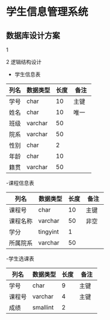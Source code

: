 # 学生信息管理系统
## 数据库设计方案
1

2 逻辑结构设计
- 学生信息表

| 列名 | 数据类型 | 长度 | 备注 |
|------|--------|------|------|
| 学号 | char    | 10  |主键  |  
| 姓名 | char    | 10  |唯一  |  
| 班级 | varchar | 50  |   |  
| 院系 | varchar | 50  |   |  
| 性别 | char    | 2   |   |  
| 年龄 | char    | 10  |   |  
| 籍贯 | varchar | 50  |   |

-课程信息表

| 列名 | 数据类型 | 长度 | 备注 |  
|------|--------|------|------|  
| 课程号 | char   | 10  |主键  |  
| 课程名称 | varchar | 50  |非空  |  
| 学分 | tingyint | 1  |   |  
| 所属院系 | varchar    | 50   |   |  

-学生选课表

| 列名 | 数据类型 | 长度 | 备注 |  
|------|--------|------|------|  
| 学号 | char   | 9  |主键  |  
| 课程号 | varchar | 4  | 主键  |  
| 成绩 | smallint | 2  |   |  

